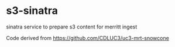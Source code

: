 # s3-sinatra
sinatra service to prepare s3 content for merritt ingest

Code derived from https://github.com/CDLUC3/uc3-mrt-snowcone
